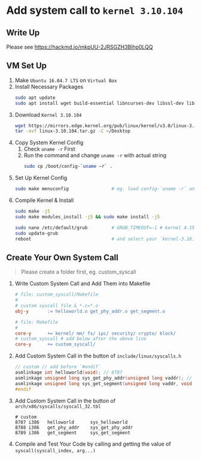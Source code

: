 # Add system call to `kernel 3.10.104`

## Write Up

Please see https://hackmd.io/mkpUU-2JRSGZH3Blhp0LQQ

## VM Set Up

1. Make `Ubuntu 16.04.7 LTS` on `Virtual Box`
2. Install Necessary Packages
    ```.sh
    sudo apt update
    sudo apt install wget build-essential libncurses-dev libssl-dev libelf-dev bison flex -y
    ```
3. Download `Kernel 3.10.104`
    ```.sh
    wget https://mirrors.edge.kernel.org/pub/linux/kernel/v3.0/linux-3.10.104.tar.gz
    tar -xvf linux-3.10.104.tar.gz -C ~/Desktop
    ```
4. Copy System Kernel Config 
    1. Check `uname -r` First
    2. Run the command and change `uname -r` with actual string
        ```.sh
        sudo cp /boot/config-`uname –r` .
        ```
5. Set Up Kernel Config
    ```.sh
    sudo make menuconfig                # eg. load config-`uname -r` and exit with save
    ```
6. Compile Kernel & Install
    ```.sh
    sudo make -j5
    sudo make modules_install -j5 && sudo make install -j5

    sudo nano /etc/default/grub         # GRUB_TIMEOUT=-1 # kernel 4.15.0-112 -> 3.10.104
    sudo update-grub
    reboot                              # and select your `kernel-3.10.104` in ubuntu advance option when booting
    ```

## Create Your Own System Call

> Please create a folder first, eg. custom_syscall

1. Write Custom System Call and Add Them into Makefile
    ```MAKEFILE
    # file: custom_syscall/Makefile
    # 
    # custom syscall file & *.c=*.o
    obj-y       := helloworld.o get_phy_addr.o get_segment.o
    ```
    ```MAKEFILE
    # file: Makefile
    #
    core-y		+= kernel/ mm/ fs/ ipc/ security/ crypto/ block/
    # custom_syscall # add below after the above line
    core-y 		+= custom_syscall/
    ```
2. Add Custom System Call in the button of `include/linux/syscalls.h`
    ```.h
    // custom // add before `#endif`
    asmlinkage int helloworld(void); // 8787
    asmlinkage unsigned long sys_get_phy_addr(unsigned long vaddr); // 8788
    asmlinkage unsigned long sys_get_segment(unsigned long vaddr, void *out); // 8789
    #endif
    ```
3. Add Custom System Call in the button of `arch/x86/syscalls/syscall_32.tbl`
    ```.tbl
    # custom
    8787 i386   helloworld      sys_helloworld
    8788 i386   get_phy_addr    sys_get_phy_addr
    8789 i386   get_segment     sys_get_segment
    ```
4. Compile and Test Your Code by calling and getting the value of `syscall(syscall_index, arg...)`
